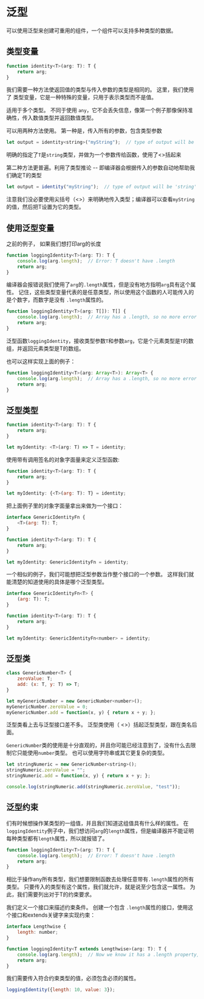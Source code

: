 # 泛型


可以使用泛型来创建可重用的组件，一个组件可以支持多种类型的数据。

## 类型变量

```js
function identity<T>(arg: T): T {
    return arg;
}
```
我们需要一种方法使返回值的类型与传入参数的类型是相同的。 这里，我们使用了 类型变量，它是一种特殊的变量，只用于表示类型而不是值。

适用于多个类型。 不同于使用 `any`，它不会丢失信息，像第一个例子那像保持准确性，传入数值类型并返回数值类型。

可以用两种方法使用。 第一种是，传入所有的参数，包含类型参数

```js
let output = identity<string>("myString");  // type of output will be 'string'
```

明确的指定了`T`是`string`类型，并做为一个参数传给函数，使用了<>括起来


第二种方法更普遍。利用了类型推论 -- 即编译器会根据传入的参数自动地帮助我们确定T的类型

```js
let output = identity("myString");  // type of output will be 'string'
```

注意我们没必要使用尖括号（<>）来明确地传入类型；编译器可以查看`myString`的值，然后把T设置为它的类型。 

## 使用泛型变量

之前的例子， 如果我们想打印arg的长度
```js
function loggingIdentity<T>(arg: T): T {
    console.log(arg.length);  // Error: T doesn't have .length
    return arg;
}
```

编译器会报错说我们使用了`arg`的`.length`属性，但是没有地方指明`arg`具有这个属性。 记住，这些类型变量代表的是任意类型，所以使用这个函数的人可能传入的是个数字，而数字是没有 `.length`属性的。

```js
function loggingIdentity<T>(arg: T[]): T[] {
    console.log(arg.length);  // Array has a .length, so no more error
    return arg;
}
```
泛型函数`loggingIdentity`，接收类型参数`T`和参数`arg`，它是个元素类型是`T`的数组，并返回元素类型是T的数组。

也可以这样实现上面的例子：

```js
function loggingIdentity<T>(arg: Array<T>): Array<T> {
    console.log(arg.length);  // Array has a .length, so no more error
    return arg;
}
```

## 泛型类型

```js
function identity<T>(arg: T): T {
    return arg;
}

let myIdentity: <T>(arg: T) => T = identity;
```

使用带有调用签名的对象字面量来定义泛型函数:

```js
function identity<T>(arg: T): T {
    return arg;
}

let myIdentity: {<T>(arg: T): T} = identity;
```

把上面例子里的对象字面量拿出来做为一个接口：

```js
interface GenericIdentityFn {
    <T>(arg: T): T;
}

function identity<T>(arg: T): T {
    return arg;
}

let myIdentity: GenericIdentityFn = identity;
```

一个相似的例子，我们可能想把泛型参数当作整个接口的一个参数。 这样我们就能清楚的知道使用的具体是哪个泛型类型。

```js
interface GenericIdentityFn<T> {
    (arg: T): T;
}

function identity<T>(arg: T): T {
    return arg;
}

let myIdentity: GenericIdentityFn<number> = identity;
```

## 泛型类

```js
class GenericNumber<T> {
    zeroValue: T;
    add: (x: T, y: T) => T;
}

let myGenericNumber = new GenericNumber<number>();
myGenericNumber.zeroValue = 0;
myGenericNumber.add = function(x, y) { return x + y; };
```
泛型类看上去与泛型接口差不多。 泛型类使用（ <>）括起泛型类型，跟在类名后面。

`GenericNumber`类的使用是十分直观的，并且你可能已经注意到了，没有什么去限制它只能使用`number`类型。 也可以使用字符串或其它更复杂的类型。

```js
let stringNumeric = new GenericNumber<string>();
stringNumeric.zeroValue = "";
stringNumeric.add = function(x, y) { return x + y; };

console.log(stringNumeric.add(stringNumeric.zeroValue, "test"));
```

## 泛型约束

们有时候想操作某类型的一组值，并且我们知道这组值具有什么样的属性。 在 `loggingIdentity`例子中，我们想访问`arg`的`length`属性，但是编译器并不能证明每种类型都有`length`属性，所以就报错了。

```js
function loggingIdentity<T>(arg: T): T {
    console.log(arg.length);  // Error: T doesn't have .length
    return arg;
}
```

相比于操作any所有类型，我们想要限制函数去处理任意带有`.length`属性的所有类型。 只要传入的类型有这个属性，我们就允许，就是说至少包含这一属性。 为此，我们需要列出对于T的约束要求。


我们定义一个接口来描述约束条件。 创建一个包含 `.length`属性的接口，使用这个接口和extends关键字来实现约束：

```js
interface Lengthwise {
    length: number;
}

function loggingIdentity<T extends Lengthwise>(arg: T): T {
    console.log(arg.length);  // Now we know it has a .length property, so no more error
    return arg;
}
```

我们需要传入符合约束类型的值，必须包含必须的属性。
```js
loggingIdentity({length: 10, value: 3});
```

